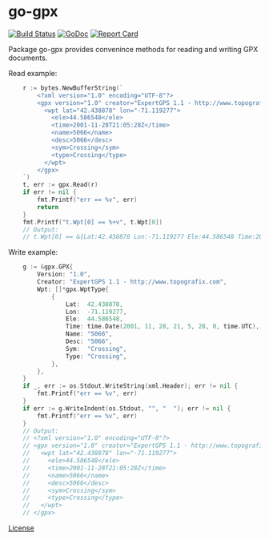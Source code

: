 # go-gpx

[![Build Status](https://travis-ci.org/twpayne/go-gpx.svg?branch=master)](https://travis-ci.org/twpayne/go-gpx)
[![GoDoc](https://godoc.org/github.com/twpayne/go-gpx?status.svg)](https://godoc.org/github.com/twpayne/go-gpx)
[![Report Card](https://goreportcard.com/badge/github.com/twpayne/go-gpx)](https://goreportcard.com/report/github.com/twpayne/go-gpx)

Package go-gpx provides convenince methods for reading and writing GPX documents.

Read example:

```go
    r := bytes.NewBufferString(`
        <?xml version="1.0" encoding="UTF-8"?>
        <gpx version="1.0" creator="ExpertGPS 1.1 - http://www.topografix.com" xmlns:xsi="http://www.w3.org/2001/XMLSchema-instance" xmlns="http://www.topografix.com/GPX/1/0" xsi:schemaLocation="http://www.topografix.com/GPX/1/0 http://www.topografix.com/GPX/1/0/gpx.xsd">
          <wpt lat="42.438878" lon="-71.119277">
            <ele>44.586548</ele>
            <time>2001-11-28T21:05:28Z</time>
            <name>5066</name>
            <desc>5066</desc>
            <sym>Crossing</sym>
            <type>Crossing</type>
          </wpt>
        </gpx>
    `)
    t, err := gpx.Read(r)
    if err != nil {
        fmt.Printf("err == %v", err)
        return
    }
    fmt.Printf("t.Wpt[0] == %+v", t.Wpt[0])
    // Output:
    // t.Wpt[0] == &{Lat:42.438878 Lon:-71.119277 Ele:44.586548 Time:2001-11-28 21:05:28 +0000 UTC MagVar:0 GeoidHeight:0 Name:5066 Cmt: Desc:5066 Src: Link:[] Sym:Crossing Type:Crossing Fix: Sat:0 HDOP:0 VDOP:0 PDOP:0 AgeOfGPSData:0 DGPSID:[] Extensions:<nil>}
```

Write example:

```go
    g := &gpx.GPX{
        Version: "1.0",
        Creator: "ExpertGPS 1.1 - http://www.topografix.com",
        Wpt: []*gpx.WptType{
            {
                Lat:  42.438878,
                Lon:  -71.119277,
                Ele:  44.586548,
                Time: time.Date(2001, 11, 28, 21, 5, 28, 0, time.UTC),
                Name: "5066",
                Desc: "5066",
                Sym:  "Crossing",
                Type: "Crossing",
            },
        },
    }
    if _, err := os.Stdout.WriteString(xml.Header); err != nil {
        fmt.Printf("err == %v", err)
    }
    if err := g.WriteIndent(os.Stdout, "", "  "); err != nil {
        fmt.Printf("err == %v", err)
    }
    // Output:
    // <?xml version="1.0" encoding="UTF-8"?>
    // <gpx version="1.0" creator="ExpertGPS 1.1 - http://www.topografix.com" xmlns:xsi="http://www.w3.org/2001/XMLSchema-instance" xmlns="http://www.topografix.com/GPX/1/0" xsi:schemaLocation="http://www.topografix.com/GPX/1/0 http://www.topografix.com/GPX/1/0/gpx.xsd">
    //   <wpt lat="42.438878" lon="-71.119277">
    //     <ele>44.586548</ele>
    //     <time>2001-11-28T21:05:28Z</time>
    //     <name>5066</name>
    //     <desc>5066</desc>
    //     <sym>Crossing</sym>
    //     <type>Crossing</type>
    //   </wpt>
    // </gpx>
```

[License](LICENSE)
